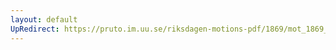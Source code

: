 ```yaml
---
layout: default
UpRedirect: https://pruto.im.uu.se/riksdagen-motions-pdf/1869/mot_1869__ak__264/mot_1869__ak__264-003.pdf
---
```


